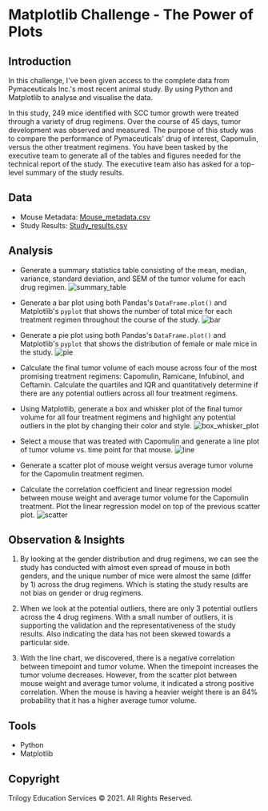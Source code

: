 # Matplotlib Challenge - The Power of Plots

## Introduction

In this challenge, I've been given access to the complete data from Pymaceuticals Inc.'s most recent animal study. By using Python and Matplotlib to analyse and visualise the data.

In this study, 249 mice identified with SCC tumor growth were treated through a variety of drug regimens. Over the course of 45 days, tumor development was observed and measured. The purpose of this study was to compare the performance of Pymaceuticals' drug of interest, Capomulin, versus the other treatment regimens. You have been tasked by the executive team to generate all of the tables and figures needed for the technical report of the study. The executive team also has asked for a top-level summary of the study results.


## Data
* Mouse Metadata: [Mouse_metadata.csv](Resources/Mouse_metadata.csv)
* Study Results: [Study_results.csv](Resources/Study_results.csv)


## Analysis
* Generate a summary statistics table consisting of the mean, median, variance, standard deviation, and SEM of the tumor volume for each drug regimen.
![summary_table](Images/summary_table.png)

* Generate a bar plot using both Pandas's `DataFrame.plot()` and Matplotlib's `pyplot` that shows  the number of total mice for each treatment regimen throughout the course of the study.
![bar](Images/bar_plot.png)

* Generate a pie plot using both Pandas's `DataFrame.plot()` and Matplotlib's `pyplot` that shows the distribution of female or male mice in the study.
![pie](Images/pie_plot.png)

* Calculate the final tumor volume of each mouse across four of the most promising treatment regimens: Capomulin, Ramicane, Infubinol, and Ceftamin. Calculate the quartiles and IQR and quantitatively determine if there are any potential outliers across all four treatment regimens.

* Using Matplotlib, generate a box and whisker plot of the final tumor volume for all four treatment regimens and highlight any potential outliers in the plot by changing their color and style.
![box_whisker_plot](Images/box_whisker_plot.png)

* Select a mouse that was treated with Capomulin and generate a line plot of tumor volume vs. time point for that mouse.
![line](Images/line_plot.png)

* Generate a scatter plot of mouse weight versus average tumor volume for the Capomulin treatment regimen.

* Calculate the correlation coefficient and linear regression model between mouse weight and average tumor volume for the Capomulin treatment. Plot the linear regression model on top of the previous scatter plot.
![scatter](Images/scatter_plot.png)


## Observation & Insights
1. By looking at the gender distribution and drug regimens, we can see the study has conducted with almost even spread of mouse in both genders, and the unique number of mice were almost the same (differ by 1) across the drug regimens. Which is stating the study results are not bias on gender or drug regimens.

2. When we look at the potential outliers, there are only 3 potential outliers across the 4 drug regimens. With a small number of outliers, it is supporting the validation and the representativeness of the study results. Also indicating the data has not been skewed towards a particular side.

3. With the line chart, we discovered, there is a negative correlation between timepoint and tumor volume. When the timepoint increases the tumor volume decreases. However, from the scatter plot between mouse weight and average tumor volume, it indicated a strong positive correlation. When the mouse is having a heavier weight there is an 84% probability that it has a higher average tumor volume.


## Tools
* Python
* Matplotlib


## Copyright

Trilogy Education Services © 2021. All Rights Reserved.
